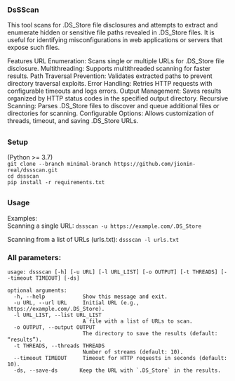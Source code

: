 ### DsSScan 

This tool scans for .DS_Store file disclosures and attempts to extract and enumerate hidden or sensitive file paths revealed in .DS_Store files. It is useful for identifying misconfigurations in web applications or servers that expose such files.

Features
URL Enumeration: Scans single or multiple URLs for .DS_Store file disclosure.
Multithreading: Supports multithreaded scanning for faster results.
Path Traversal Prevention: Validates extracted paths to prevent directory traversal exploits.
Error Handling: Retries HTTP requests with configurable timeouts and logs errors.
Output Management: Saves results organized by HTTP status codes in the specified output directory.
Recursive Scanning: Parses .DS_Store files to discover and queue additional files or directories for scanning.
Configurable Options: Allows customization of threads, timeout, and saving .DS_Store URLs.
##

### Setup
(Python >= 3.7)  
`git clone --branch minimal-branch https://github.com/jionin-real/dssscan.git`  
`cd dssscan`   
`pip install -r requirements.txt`  

##
### Usage
Examples:  
Scanning a single URL: `dssscan -u https://example.com/.DS_Store` 

Scanning from a list of URLs (urls.txt): `dssscan -l urls.txt`

### All parameters:  
```
usage: dssscan [-h] [-u URL] [-l URL_LIST] [-o OUTPUT] [-t THREADS] [--timeout TIMEOUT] [-ds]

optional arguments:
  -h, --help            Show this message and exit.
  -u URL, --url URL     Initial URL (e.g., https://example.com/.DS_Store).
  -l URL_LIST, --list URL_LIST
                        A file with a list of URLs to scan.
  -o OUTPUT, --output OUTPUT
                        The directory to save the results (default: “results”).
  -t THREADS, --threads THREADS
                        Number of streams (default: 10).
  --timeout TIMEOUT     Timeout for HTTP requests in seconds (default: 10).
  -ds, --save-ds       Keep the URL with `.DS_Store` in the results.
```
